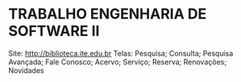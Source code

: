 # TRABALHO ENGENHARIA DE SOFTWARE II
  Site: http://biblioteca.ite.edu.br
  Telas: Pesquisa; Consulta; Pesquisa Avançada; Fale Conosco; Acervo; Serviço; Reserva; Renovações; Novidades
